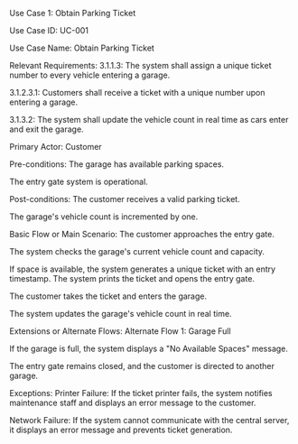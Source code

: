 Use Case 1: Obtain Parking Ticket

Use Case ID: UC-001

Use Case Name: Obtain Parking Ticket

Relevant Requirements:
3.1.1.3: The system shall assign a unique ticket number to every vehicle entering a garage.

3.1.2.3.1: Customers shall receive a ticket with a unique number upon entering a garage.

3.1.3.2: The system shall update the vehicle count in real time as cars enter and exit the garage.

Primary Actor: Customer

Pre-conditions:
The garage has available parking spaces.

The entry gate system is operational.

Post-conditions:
The customer receives a valid parking ticket.

The garage's vehicle count is incremented by one.

Basic Flow or Main Scenario:
The customer approaches the entry gate.

The system checks the garage's current vehicle count and capacity.

If space is available, the system generates a unique ticket with an entry timestamp.
The system prints the ticket and opens the entry gate.

The customer takes the ticket and enters the garage.

The system updates the garage's vehicle count in real time.

Extensions or Alternate Flows:
Alternate Flow 1: Garage Full

If the garage is full, the system displays a "No Available Spaces" message.

The entry gate remains closed, and the customer is directed to another garage.

Exceptions:
Printer Failure: If the ticket printer fails, the system notifies maintenance staff and displays an error message to the customer.

Network Failure: If the system cannot communicate with the central server, it displays an error message and prevents ticket generation.

